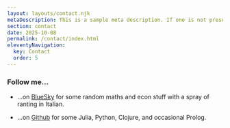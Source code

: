```yaml
---
layout: layouts/contact.njk
metaDescription: This is a sample meta description. If one is not present in your page/post's front matter, the default metadata.description will be used instead.
section: contact
date: 2025-10-08
permalink: /contact/index.html
eleventyNavigation:
  key: Contact
  order: 5
---
```


### Follow me...

- ...on [BlueSky](https://bsky.app/profile/nofishlikeian.bsky.social) for some random maths and econ stuff with a spray of ranting in Italian. 

- ...on [Github](https://github.com/NoFishLikeIan) for some Julia, Python, Clojure, and occasional Prolog.
